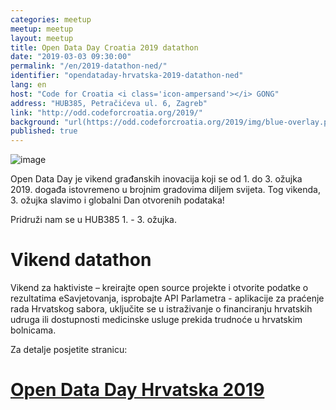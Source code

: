 ```yaml
---
categories: meetup
meetup: meetup
layout: meetup
title: Open Data Day Croatia 2019 datathon
date: "2019-03-03 09:30:00"
permalink: "/en/2019-datathon-ned/"
identifier: "opendataday-hrvatska-2019-datathon-ned"
lang: en
host: "Code for Croatia <i class='icon-ampersand'></i> GONG"
address: "HUB385, Petračićeva ul. 6, Zagreb"
link: "http://odd.codeforcroatia.org/2019/"
background: "url(https://odd.codeforcroatia.org/2019/img/blue-overlay.png)"
published: true
---
```


![image](https://odd.codeforcroatia.org/2019/img/logos/ODD_official_logo.png)

Open Data Day je vikend građanskih inovacija koji se od 1. do 3. ožujka 2019. događa istovremeno u brojnim gradovima diljem svijeta. Tog vikenda, 3. ožujka slavimo i globalni Dan otvorenih podataka!

Pridruži nam se u HUB385 1. - 3. ožujka.

# Vikend datathon

Vikend za haktiviste – kreirajte open source projekte i otvorite podatke o rezultatima eSavjetovanja, isprobajte API Parlametra - aplikacije za praćenje rada Hrvatskog sabora, uključite se u istraživanje o financiranju hrvatskih udruga ili dostupnosti medicinske usluge prekida trudnoće u hrvatskim bolnicama. 

Za detalje posjetite stranicu:

# [Open Data Day Hrvatska 2019](http://odd.codeforcroatia.org/2019/)